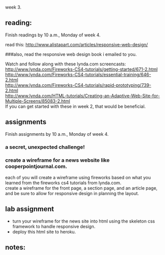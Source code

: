 week 3.


## reading:  
Finish readings by 10 a.m., Monday of week 4.  

read this:
http://www.alistapart.com/articles/responsive-web-design/  

###also, read the responsive web design book i emailed to you.  

Watch and follow along with these lynda.com screencasts:  
http://www.lynda.com/Fireworks-CS4-tutorials/getting-started/671-2.html  
http://www.lynda.com/Fireworks-CS4-tutorials/essential-training/646-2.html  
http://www.lynda.com/Fireworks-CS4-tutorials/rapid-prototyping/739-2.html  
http://www.lynda.com/HTML-tutorials/Creating-an-Adaptive-Web-Site-for-Multiple-Screens/85083-2.html  
If you can get started with these in week 2, that would be beneficial.  

## assignments  
Finish assignments by 10 a.m., Monday of week 4.  

### a secret, unexpected challenge!  

### create a wireframe for a news website like cooperpointjournal.com.  
each of you will create a wireframe using fireworks based on what you learned from the fireworks cs4 tutorials from lynda.com.  
create a wireframe for the front page, a section page, and an article page, and be sure to allow for responsive design in planning the layout.  

## lab assignment  
- turn your wireframe for the news site into html using the skeleton css framework to handle responsive design.  
- deploy this html site to heroku.  


## notes:  